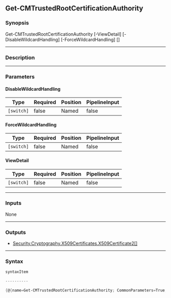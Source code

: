 Get-CMTrustedRootCertificationAuthority
---------------------------------------




### Synopsis

Get-CMTrustedRootCertificationAuthority [-ViewDetail] [-DisableWildcardHandling] [-ForceWildcardHandling] [<CommonParameters>]




---


### Description


---


### Parameters
#### **DisableWildcardHandling**




|Type      |Required|Position|PipelineInput|
|----------|--------|--------|-------------|
|`[switch]`|false   |Named   |false        |



#### **ForceWildcardHandling**




|Type      |Required|Position|PipelineInput|
|----------|--------|--------|-------------|
|`[switch]`|false   |Named   |false        |



#### **ViewDetail**




|Type      |Required|Position|PipelineInput|
|----------|--------|--------|-------------|
|`[switch]`|false   |Named   |false        |





---


### Inputs
None




---


### Outputs
* [Security.Cryptography.X509Certificates.X509Certificate2[]](https://learn.microsoft.com/en-us/dotnet/api/System.Security.Cryptography.X509Certificates.X509Certificate2[])






---


### Syntax
```PowerShell
syntaxItem
```
```PowerShell
----------
```
```PowerShell
{@{name=Get-CMTrustedRootCertificationAuthority; CommonParameters=True; parameter=System.Object[]}}
```
